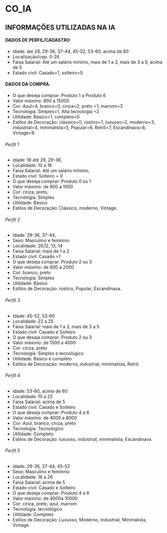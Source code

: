 # CO_IA

## INFORMAÇÕES UTILIZADAS NA IA
#### DADOS DE PERFIL/CADASTRO

- Idade: até 28, 29-36, 37-44, 45-52, 53-60, acima de 60
- Localização/cep: 0-26
- Faixa Salarial: Até um salário mínimo, mais de 1 a 3, mais de 3 a 5, acima de 5
- Estado civil: Casado=1, solteiro=0

#### DADOS DA COMPRA.
- O que deseja comprar: Produto 1 a Produto 6
- Valor máximo: 800 a 15000
- Cor: Azul=4, branco=0, cinza=2, preto =1, marrom=3
- Tecnologia: Simples=1, Alta tecnologia =2
- Utilidade: Básico=1, completo=0
- Estilos de Decoração: clássico=0, rústico=1, luxuoso=2, moderno=3, industrial=4, minimalista=5, Popular=6, Retrô=7, Escandinava=8, Vintage=9.

###### Perfil 1
- Idade: 18 até 28, 29-36, 	
- Localidade: 10 a 16
- Faixa Salarial: Até um salário mínimo,
- Estado civil: Solteiro = 0
- O que deseja comprar: Produto 0 ou 1
- Valor máximo: de 800 a 1000
- Cor: cinza, preto, 
- Tecnologia: Simples
- Utilidade: Básico
- Estilos de Decoração: Clássico, moderno, Vintage.

###### Perfil 2
- Idade: 29-36, 37-44,	
- Sexo: Masculino e feminino
- Localidade: 26,12, 13, 14
- Faixa Salarial: mais de 1 a 2
- Estado civil: Casado =1
- O que deseja comprar: Produto 2 ou 3
- Valor máximo: de 800 a 2000
- Cor: branco, preto
- Tecnologia: Simples
- Utilidade: Básico
- Estilos de Decoração: rústico, Popular, Escandinava.

###### Perfil 3
- Idade: 45-52, 53-60	
- Localidade: 22 a 25
- Faixa Salarial: mais de 1 a 3, mais de 3 a 5
- Estado civil: Casado e Solteiro
- O que deseja comprar: Produto 2 ou 3
- Valor máximo: de 1500 a 4000
- Cor: cinza, preto 
- Tecnologia: Simples e tecnológico
- Utilidade: Básico e completo
- Estilos de Decoração: moderno, industrial, minimalista, Retrô.

###### Perfil 4
- Idade: 53-60, acima de 60	
- Localidade: 10 a 22
- Faixa Salarial: acima de 5
- Estado civil: Casado e Solteiro
- O que deseja comprar: Produto 4 a 6
- Valor máximo: de 4000 a 8000
- Cor: Azul, branco, cinza, preto 
- Tecnologia: Tecnológico
- Utilidade: Completo
- Estilos de Decoração: luxuoso, industrial, minimalista, Escandinava.

###### Perfil 5
- Idade: 29-36, 37-44, 45-52	
- Sexo: Masculino e feminino
- Localidade: 18 a 26
- Faixa Salarial: acima de 5
- Estado civil: Casado e Solteiro
- O que deseja comprar: Produto 4 a 6
- Valor máximo: de 4000a 10000
- Cor: cinza, preto, azul, marrom
- Tecnologia: tecnológico
- Utilidade: Completo
- Estilos de Decoração: Luxuoso, Moderno, Industrial, Minimalista, Vintage.
